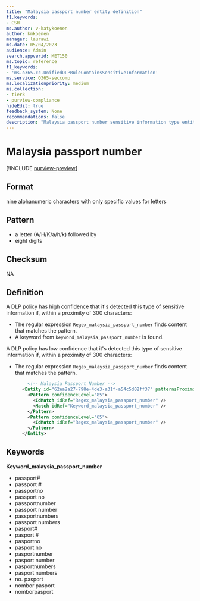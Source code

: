 ```yaml
---
title: "Malaysia passport number entity definition"
f1.keywords:
- CSH
ms.author: v-katykoenen
author: kmkoenen
manager: laurawi
ms.date: 05/04/2023
audience: Admin
search.appverid: MET150
ms.topic: reference
f1_keywords:
- 'ms.o365.cc.UnifiedDLPRuleContainsSensitiveInformation'
ms.service: O365-seccomp
ms.localizationpriority: medium
ms.collection:
- tier3
- purview-compliance
hideEdit: true
feedback_system: None
recommendations: false
description: "Malaysia passport number sensitive information type entity definition."
---
```


# Malaysia passport number

[!INCLUDE [purview-preview](../includes/purview-preview.md)]

## Format

nine alphanumeric characters with only specific values for letters 

## Pattern

- a letter (A/H/K/a/h/k) followed by  
- eight digits 

## Checksum

NA

## Definition

A DLP policy has high confidence that it's detected this type of sensitive information if, within a proximity of 300 characters: 

- The regular expression `Regex_malaysia_passport_number` finds content that matches the pattern. 
- A keyword from `keyword_malaysia_passport_number` is found. 

 

A DLP policy has low confidence that it's detected this type of sensitive information if, within a proximity of 300 characters: 

- The regular expression `Regex_malaysia_passport_number` finds content that matches the pattern. 

```xml
        <!-- Malaysia Passport Number -->
      <Entity id="62ea2a27-798e-4de3-a31f-a54c5d02ff37" patternsProximity="300" recommendedConfidence="85" relaxProximity="true">
        <Pattern confidenceLevel="85">
          <IdMatch idRef="Regex_malaysia_passport_number" />
          <Match idRef="Keyword_malaysia_passport_number" />
        </Pattern>
        <Pattern confidenceLevel="65">
          <IdMatch idRef="Regex_malaysia_passport_number" />
        </Pattern>
      </Entity>
```

## Keywords

**Keyword_malaysia_passport_number**

- passport#
- passport #
- passportno
- passport no
- passportnumber
- passport number
- passportnumbers
- passport numbers
- pasport#
- pasport #
- pasportno
- pasport no
- pasportnumber
- pasport number
- pasportnumbers
- pasport numbers
- no. pasport
- nombor pasport
- nomborpasport
